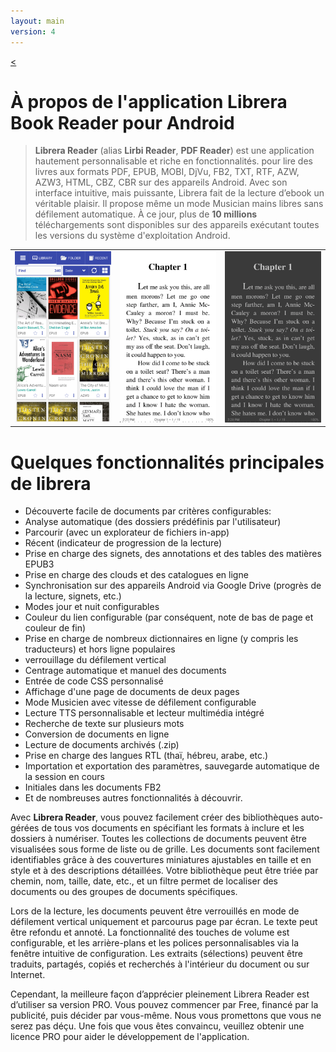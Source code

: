 ```yaml
---
layout: main
version: 4
---
```

[<](/wiki/)

# À propos de l'application Librera Book Reader pour Android

> **Librera Reader** (alias **Lirbi Reader**, **PDF Reader**) est une application hautement personnalisable et riche en fonctionnalités.
pour lire des livres aux formats PDF, EPUB, MOBI, DjVu, FB2, TXT, RTF, AZW, AZW3, HTML, CBZ, CBR sur des appareils Android.
Avec son interface intuitive, mais puissante, Librera fait de la lecture d’ebook un véritable plaisir.
Il propose même un mode Musician mains libres sans défilement automatique.
À ce jour, plus de **10 millions** téléchargements sont disponibles sur des appareils exécutant toutes les versions du système d'exploitation Android.

||||
|-|-|-|
|![](1.png)|![](2.png)|![](3.png)|

# Quelques fonctionnalités principales de librera

* Découverte facile de documents par critères configurables:
* Analyse automatique (des dossiers prédéfinis par l'utilisateur)
* Parcourir (avec un explorateur de fichiers in-app)
* Récent (indicateur de progression de la lecture)
* Prise en charge des signets, des annotations et des tables des matières EPUB3
* Prise en charge des clouds et des catalogues en ligne
* Synchronisation sur des appareils Android via Google Drive (progrès de la lecture, signets, etc.)
* Modes jour et nuit configurables
* Couleur du lien configurable (par conséquent, note de bas de page et couleur de fin)
* Prise en charge de nombreux dictionnaires en ligne (y compris les traducteurs) et hors ligne populaires
* verrouillage du défilement vertical
* Centrage automatique et manuel des documents
* Entrée de code CSS personnalisé
* Affichage d'une page de documents de deux pages
* Mode Musicien avec vitesse de défilement configurable
* Lecture TTS personnalisable et lecteur multimédia intégré
* Recherche de texte sur plusieurs mots
* Conversion de documents en ligne
* Lecture de documents archivés (.zip)
* Prise en charge des langues RTL (thaï, hébreu, arabe, etc.)
* Importation et exportation des paramètres, sauvegarde automatique de la session en cours
* Initiales dans les documents FB2
* Et de nombreuses autres fonctionnalités à découvrir.


Avec **Librera Reader**, vous pouvez facilement créer des bibliothèques auto-gérées de tous vos documents en spécifiant les formats à inclure et les dossiers à numériser. Toutes les collections de documents peuvent être visualisées sous forme de liste ou de grille. Les documents sont facilement identifiables grâce à des couvertures miniatures ajustables en taille et en style et à des descriptions détaillées. Votre bibliothèque peut être triée par chemin, nom, taille, date, etc., et un filtre permet de localiser des documents ou des groupes de documents spécifiques.

Lors de la lecture, les documents peuvent être verrouillés en mode de défilement vertical uniquement et parcourus page par écran. Le texte peut être refondu et annoté. La fonctionnalité des touches de volume est configurable, et les arrière-plans et les polices personnalisables via la fenêtre intuitive de configuration. Les extraits (sélections) peuvent être traduits, partagés, copiés et recherchés à l'intérieur du document ou sur Internet.

Cependant, la meilleure façon d’apprécier pleinement Librera Reader est d’utiliser sa version PRO. Vous pouvez commencer par Free, financé par la publicité, puis décider par vous-même. Nous vous promettons que vous ne serez pas déçu. Une fois que vous êtes convaincu, veuillez obtenir une licence PRO pour aider le développement de l'application.
